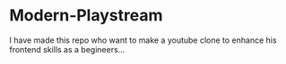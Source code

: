 # Modern-Playstream
I have made this repo who want to make a youtube clone to enhance his frontend skills as a begineers...

